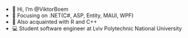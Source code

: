 - 👋 Hi, I’m @ViktorBoem
- 🎯 Focusing on .NET(C#, ASP, Entity, MAUI, WPF)
- 👀 Also acquainted with R and C++
- 💻 Student software engineer at Lviv Polytechnic National University
